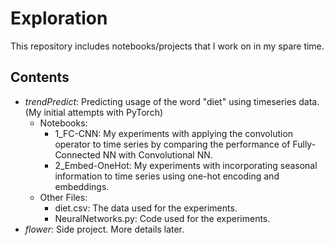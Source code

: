 # Exploration

This repository includes notebooks/projects that I work on in my spare time.

## Contents
* *trendPredict*: Predicting usage of the word "diet" using timeseries data. (My initial attempts with PyTorch) 
	* Notebooks:
		* 1_FC-CNN: My experiments with applying the convolution operator to time series by comparing the performance of Fully-Connected NN with Convolutional NN.
		* 2_Embed-OneHot: My experiments with incorporating seasonal information to time series using one-hot encoding and embeddings.		
	* Other Files:
		* diet.csv: The data used for the experiments.
		* NeuralNetworks.py: Code used for the experiments.
* *flower*: Side project. More details later.
